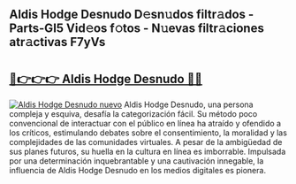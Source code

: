 ## Aldis Hodge Desnudo D𝚎sn𝚞dos filtr𝚊dos - Parts-GI5 Vid𝚎os f𝚘tos - N𝚞evas filtr𝚊ciones atr𝚊ctivas F7yVs

# <h2><a href="http://mb9y8p.tromn.icu/?c=Aldis+Hodge+Desnudo">🔗👉👉👉 Aldis Hodge Desnudo 🔗🔗</a></h2>

[![Aldis Hodge Desnudo nuevo](https://i.imgur.com/pEAQMta.gif)](http://mb9y8p.tromn.icu/?c=Aldis+Hodge+Desnudo)
Aldis Hodge Desnudo, una persona compleja y esquiva, desafía la categorización fácil. Su método poco convencional de interactuar con el público en línea ha atraído y ofendido a los críticos, estimulando debates sobre el consentimiento, la moralidad y las complejidades de las comunidades virtuales. A pesar de la ambigüedad de sus planes futuros, su huella en la cultura en línea es imborrable. Impulsada por una determinación inquebrantable y una cautivación innegable, la influencia de Aldis Hodge Desnudo en los medios digitales es pionera.
